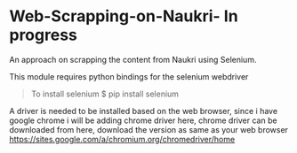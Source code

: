 # Web-Scrapping-on-Naukri- In progress
An approach on scrapping the content from Naukri using Selenium.

This module requires python bindings for the selenium webdriver
> To install selenium 
$ pip install selenium

A driver is needed to be installed based on the web browser, since i have google chrome i will be adding chrome driver here, 
chrome driver can be downloaded from here, download the version as same as your web browser
https://sites.google.com/a/chromium.org/chromedriver/home

